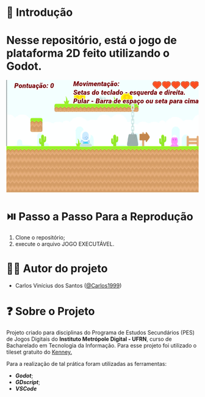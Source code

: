 # :mag_right: Introdução

# Nesse repositório, está o jogo de plataforma 2D feito utilizando o Godot. 



![Image](https://github.com/Carlos1999/Jogo-Plataforme-Godot/blob/main/Figuras/Projeto%20Terceira%20Unidade%20(DEBUG)%202022-02-04%2013-53-00.gif)




# :play_or_pause_button: Passo a Passo Para a Reprodução

1. Clone o repositório;
2. execute o arquivo JOGO EXECUTÁVEL.



# :man_technologist: Autor do projeto

* Carlos Vinícius dos Santos ([@Carlos1999](https://github.com/carlos1999))


# :question: Sobre o Projeto

Projeto criado para disciplinas do Programa de Estudos Secundários (PES) de Jogos Digitais do **Instituto Metrópole Digital - UFRN**, curso de Bacharelado em Tecnologia da Informação.
Para esse projeto foi utilizado o tileset gratuito do [Kenney.](https://www.kenney.nl/assets)

Para a realização de tal prática foram utilizadas as ferramentas:

- **_Godot_**;
- **_GDscript_**;
- **_VSCode_**
